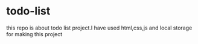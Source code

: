 # todo-list
this repo is about todo list project.I have used html,css,js and local storage for making this  project
